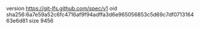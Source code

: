 version https://git-lfs.github.com/spec/v1
oid sha256:6a7e59a52c6fc4716af9f94adffa3d6e965056853c5d69c7df071316463e6d81
size 9456
